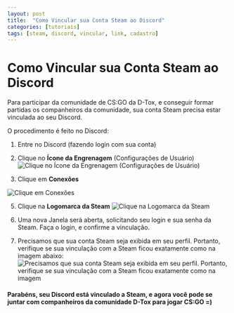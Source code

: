 ```yaml
---
layout: post
title:  "Como Vincular sua Conta Steam ao Discord"
categories: [tutoriais]
tags: [steam, discord, vincular, link, cadastro]
---
```



# Como Vincular sua Conta Steam ao Discord

Para participar da comunidade de CS:GO da D-Tox, e conseguir formar partidas os companheiros da comunidade, sua conta Steam precisa estar vinculada ao seu Discord.

O procedimento é feito no Discord:

1. Entre no Discord (fazendo login com sua conta)

2.  Clique no **Ícone da Engrenagem** (Configurações de Usuário)
![Clique no Ícone da Engrenagem (Configurações de Usuário)](https://lh3.googleusercontent.com/cNh1fdMBs1PueraJovOX_W7edkaOVzDOCFwQmIg4xlkiaCfuC53YKBFYraTxshbVutDwl4yjDfC3mA)

3. Clique em **Conexões**

![Clique em **Conexões**](https://lh3.googleusercontent.com/amLH4fia-dZpoo1RaKjYXuI0cdEjIXvzSPm-f8LSm4SoXGYgqK4Pn5jaOeGbSfTA2x2wJQ_41F-2CQ)

5. Clique na **Logomarca da Steam**
![Clique na **Logomarca da Steam**](https://lh3.googleusercontent.com/OPzuOjxg8bbcz_ZUESeB6Ha5Ggw1aRK0m4tfxCnIMkNGhQoI5aeOzGuxzxcOZfgJhh9relnY7e_T2w)

6. Uma nova Janela será aberta, solicitando seu login e sua senha da Steam. Faça o login, e confirme a vinculação.

7. Precisamos que sua conta Steam seja exibida em seu perfil. Portanto, verifique se sua vinculação com a Steam ficou exatamente como na imagem abaixo:
![Precisamos que sua conta Steam seja exibida em seu perfil. Portanto, verifique se sua vinculação com a Steam ficou exatamente como na imagem](https://lh3.googleusercontent.com/Fhl9v0j6AqSt3uHKiYES6oMZ02fot7xHrUyh2xi5GtxCnbz9h1BnJhgCpYZf3Bo0wumRAmlEGnMe3g)

#### Parabéns, seu Discord está vinculado a Steam, e agora você pode se juntar com companheiros da comunidade D-Tox para jogar CS:GO =)
